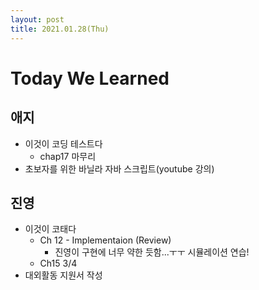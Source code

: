 ```yaml
---
layout: post
title: 2021.01.28(Thu)
---
```

# Today We Learned

## 애지

- 이것이 코딩 테스트다 
    - chap17 마무리
- 초보자를 위한 바닐라 자바 스크립트(youtube 강의)

## 진영

- 이것이 코태다 
  - Ch 12 - Implementaion (Review) 
    - 진영이 구현에 너무 약한 듯함...ㅜㅜ 시뮬레이션 연습!
  - Ch15 3/4 
- 대외활동 지원서 작성

